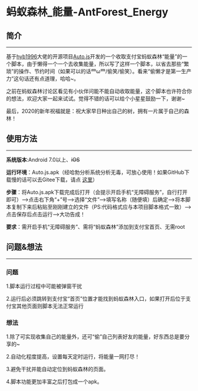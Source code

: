 # 蚂蚁森林_能量-AntForest_Energy

## 简介  
---
基于[hyb1996](https://github.com/hyb1996)大佬的开源项目[Auto.js](https://github.com/hyb1996/Auto.js)开发的一个收取支付宝蚂蚁森林“能量”的一个脚本，由于懒得一个一个去收集能量，所以写了这样一个脚本，以省去那些“繁琐”的操作、节约时间（如果可以的话罒ω罒/偷笑/偷笑）。看来“偷懒才是第一生产力”这句话还有点道理，哈哈~。  

之前在蚂蚁森林讨论区看见有小伙伴问能不能自动收取能量，这个脚本也许符合你的想法，欢迎大家一起来试试。觉得不错的话可以给个小星星鼓励一下，谢谢~

最后，2020的新年祝福就是：祝大家早日种出自己的树，拥有一片属于自己的森林！

## 使用方法
---
**系统版本**:Android 7.0以上、~~iOS~~

**运行环境**：Auto.js.apk（经哈勃分析系统分析无毒，可放心使用！如果GitHub下载慢的话可以去Gitee下载，请点 [这里](https://gitee.com/ran0-0/AntForest_Energy)）

**步骤**：将Auto.js.apk下载完成后打开（会提示开启手机“无障碍服务”，自行打开即可）——>点击右下角“+”号——>选择“文件”——>填写名称（随便填）后确定——>将本脚本复制下来后粘贴至刚刚建立的文件（PS:代码格式应与本项目脚本格式一致）——>点击保存后点击运行——>大功告成！

**要求**：需开启手机“无障碍服务”、需将“蚂蚁森林”添加到支付宝首页、无需root

## 问题&想法
---
### 问题 
1.脚本运行过程中可能被弹窗干扰

2.运行后必须跳转到支付宝“首页”位置才能找到蚂蚁森林入口，如果打开后位于支付宝其他页面则脚本无法正常运行
### 想法
1.除了可实现收集自己的能量外，还可“偷”自己列表好友的能量，好东西总是要分享的~

2.自动化程度提高，设置每天定时运行，将能量一网打尽！

3.避免干扰并能自动定位到蚂蚁森林的页面。

4.脚本功能更加丰富之后打包成一个apk。
